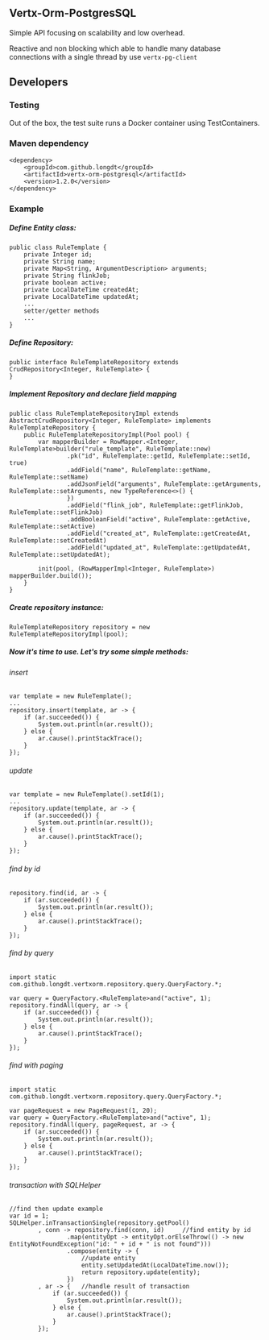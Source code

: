 ## Vertx-Orm-PostgresSQL
Simple API focusing on scalability and low overhead.

Reactive and non blocking which able to handle many database connections with a single thread by use `vertx-pg-client`
## Developers
### Testing
Out of the box, the test suite runs a Docker container using TestContainers.
### Maven dependency
```
<dependency>
    <groupId>com.github.longdt</groupId>
    <artifactId>vertx-orm-postgresql</artifactId>
    <version>1.2.0</version>
</dependency>
```
### Example
##### Define Entity class:

```
public class RuleTemplate {
    private Integer id;
    private String name;
    private Map<String, ArgumentDescription> arguments;
    private String flinkJob;
    private boolean active;
    private LocalDateTime createdAt;
    private LocalDateTime updatedAt;
    ...
    setter/getter methods
    ...
}
```
##### Define Repository:
```
public interface RuleTemplateRepository extends CrudRepository<Integer, RuleTemplate> {
}
```
##### Implement Repository and declare field mapping
```
public class RuleTemplateRepositoryImpl extends AbstractCrudRepository<Integer, RuleTemplate> implements RuleTemplateRepository {
    public RuleTemplateRepositoryImpl(Pool pool) {
        var mapperBuilder = RowMapper.<Integer, RuleTemplate>builder("rule_template", RuleTemplate::new)
                .pk("id", RuleTemplate::getId, RuleTemplate::setId, true)
                .addField("name", RuleTemplate::getName, RuleTemplate::setName)
                .addJsonField("arguments", RuleTemplate::getArguments, RuleTemplate::setArguments, new TypeReference<>() {
                })
                .addField("flink_job", RuleTemplate::getFlinkJob, RuleTemplate::setFlinkJob)
                .addBooleanField("active", RuleTemplate::getActive, RuleTemplate::setActive)
                .addField("created_at", RuleTemplate::getCreatedAt, RuleTemplate::setCreatedAt)
                .addField("updated_at", RuleTemplate::getUpdatedAt, RuleTemplate::setUpdatedAt);

        init(pool, (RowMapperImpl<Integer, RuleTemplate>) mapperBuilder.build());
    }
}
```
##### Create repository instance:
```
RuleTemplateRepository repository = new RuleTemplateRepositoryImpl(pool);
```
##### Now it's time to use. Let's try some simple methods:
###### insert
```
var template = new RuleTemplate();
...
repository.insert(template, ar -> {
    if (ar.succeeded()) {
        System.out.println(ar.result());
    } else {
        ar.cause().printStackTrace();
    }
});
```
###### update
```
var template = new RuleTemplate().setId(1);
...
repository.update(template, ar -> {
    if (ar.succeeded()) {
        System.out.println(ar.result());
    } else {
        ar.cause().printStackTrace();
    }
});
```
###### find by id
```
repository.find(id, ar -> {
    if (ar.succeeded()) {
        System.out.println(ar.result());
    } else {
        ar.cause().printStackTrace();
    }
});
```
###### find by query
```
import static com.github.longdt.vertxorm.repository.query.QueryFactory.*;

var query = QueryFactory.<RuleTemplate>and("active", 1);
repository.findAll(query, ar -> {
    if (ar.succeeded()) {
        System.out.println(ar.result());
    } else {
        ar.cause().printStackTrace();
    }
});
```
###### find with paging
```
import static com.github.longdt.vertxorm.repository.query.QueryFactory.*;

var pageRequest = new PageRequest(1, 20);
var query = QueryFactory.<RuleTemplate>and("active", 1);
repository.findAll(query, pageRequest, ar -> {
    if (ar.succeeded()) {
        System.out.println(ar.result());
    } else {
        ar.cause().printStackTrace();
    }
});
```
###### transaction with SQLHelper
```
//find then update example
var id = 1;
SQLHelper.inTransactionSingle(repository.getPool()
        , conn -> repository.find(conn, id)     //find entity by id
                .map(entityOpt -> entityOpt.orElseThrow(() -> new EntityNotFoundException("id: " + id + " is not found")))
                .compose(entity -> {
                    //update entity
                    entity.setUpdatedAt(LocalDateTime.now());
                    return repository.update(entity);
                })
        , ar -> {   //handle result of transaction
            if (ar.succeeded()) {
                System.out.println(ar.result());
            } else {
                ar.cause().printStackTrace();
            }
        });
```